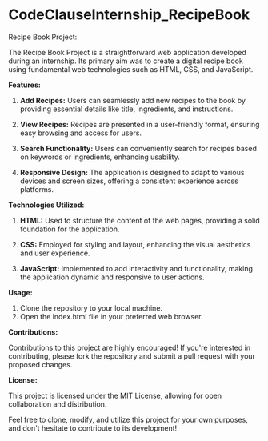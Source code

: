 # CodeClauseInternship_RecipeBook
Recipe Book Project:

The Recipe Book Project is a straightforward web application developed during an internship. Its primary aim was to create a digital recipe book using fundamental web technologies such as HTML, CSS, and JavaScript.

**Features:**

1. **Add Recipes:** Users can seamlessly add new recipes to the book by providing essential details like title, ingredients, and instructions.

2. **View Recipes:** Recipes are presented in a user-friendly format, ensuring easy browsing and access for users.

3. **Search Functionality:** Users can conveniently search for recipes based on keywords or ingredients, enhancing usability.

4. **Responsive Design:** The application is designed to adapt to various devices and screen sizes, offering a consistent experience across platforms.

**Technologies Utilized:**

1. **HTML:** Used to structure the content of the web pages, providing a solid foundation for the application.

2. **CSS:** Employed for styling and layout, enhancing the visual aesthetics and user experience.

3. **JavaScript:** Implemented to add interactivity and functionality, making the application dynamic and responsive to user actions.

**Usage:**

1. Clone the repository to your local machine.
2. Open the index.html file in your preferred web browser.

**Contributions:**

Contributions to this project are highly encouraged! If you're interested in contributing, please fork the repository and submit a pull request with your proposed changes.

**License:**

This project is licensed under the MIT License, allowing for open collaboration and distribution.

Feel free to clone, modify, and utilize this project for your own purposes, and don't hesitate to contribute to its development!
